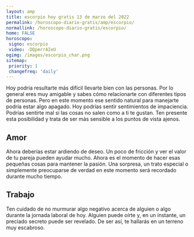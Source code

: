 ```yaml
---
layout: amp
title: escorpio hoy gratis 13 de marzo del 2022 
permalink: /horoscopo-diario-gratis/amp/escorpio/
normallink: /horoscopo-diario-gratis/escorpio/
home: FALSE
horoscopo:
 signo: escorpio
 video: -DQpmrrAIeU
ogimg: /images/escorpio_char.png
sitemap:
 priority: 1
 changefreq: 'daily'
---
```



Hoy podría resultarte más difícil llevarte bien con las personas. Por lo general eres muy amigable y sabes cómo relacionarte con diferentes tipos de personas. Pero en este momento ese sentido natural para manejarte podría estar algo apagado. Hoy podrías sentir sentimientos de impaciencia. Podrías sentirte mal si las cosas no salen como a ti te gustan. Ten presente esta posibilidad y trata de ser más sensible a los puntos de vista ajenos.

## Amor

Ahora deberías estar ardiendo de deseo. Un poco de fricción y ver el valor de tu pareja pueden ayudar mucho. Ahora es el momento de hacer esas pequeñas cosas para mantener la pasión. Una sorpresa, un trato especial o simplemente preocuparse de verdad en este momento será recordado durante mucho tiempo.

## Trabajo

Ten cuidado de no murmurar algo negativo acerca de alguien o algo durante la jornada laboral de hoy. Alguien puede oírte y, en un instante, un preciado secreto puede ser revelado. De ser así, te hallarás en un terreno muy escabroso.
